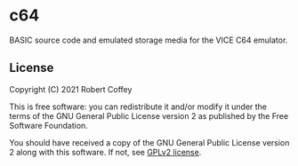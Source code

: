 # c64

BASIC source code and emulated storage media for the VICE C64 emulator.

## License

Copyright (C) 2021 Robert Coffey

This is free software: you can redistribute it and/or modify it under the terms
of the GNU General Public License version 2 as published by the Free Software
Foundation.

You should have received a copy of the GNU General Public License version 2
along with this software. If not, see [GPLv2 license](https://www.gnu.org/licenses/gpl-2.0).
